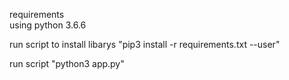 requirements  
using python 3.6.6

run script to install libarys
"pip3 install -r requirements.txt --user" 

run script
"python3 app.py"
